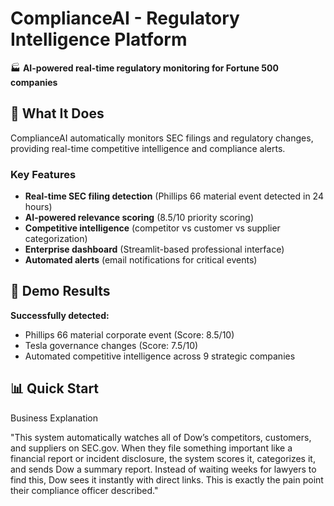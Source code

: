  
# ComplianceAI - Regulatory Intelligence Platform

🏭 **AI-powered real-time regulatory monitoring for Fortune 500 companies**

## 🎯 What It Does

ComplianceAI automatically monitors SEC filings and regulatory changes, providing real-time competitive intelligence and compliance alerts.

### Key Features
- **Real-time SEC filing detection** (Phillips 66 material event detected in 24 hours)
- **AI-powered relevance scoring** (8.5/10 priority scoring)  
- **Competitive intelligence** (competitor vs customer vs supplier categorization)
- **Enterprise dashboard** (Streamlit-based professional interface)
- **Automated alerts** (email notifications for critical events)

## 🚀 Demo Results

**Successfully detected:**
- Phillips 66 material corporate event (Score: 8.5/10)
- Tesla governance changes (Score: 7.5/10)
- Automated competitive intelligence across 9 strategic companies

## 📊 Quick Start

Business Explanation 

"This system automatically watches all of Dow’s competitors, customers, and suppliers on SEC.gov.
When they file something important like a financial report or incident disclosure, the system scores it, categorizes it, and sends Dow a summary report.
Instead of waiting weeks for lawyers to find this, Dow sees it instantly with direct links. This is exactly the pain point their compliance officer described."